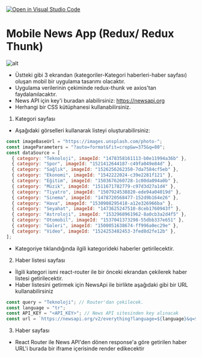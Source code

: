 [![Open in Visual Studio Code](https://classroom.github.com/assets/open-in-vscode-f059dc9a6f8d3a56e377f745f24479a46679e63a5d9fe6f495e02850cd0d8118.svg)](https://classroom.github.com/online_ide?assignment_repo_id=6129323&assignment_repo_type=AssignmentRepo)
# Mobile News App (Redux/ Redux Thunk)

![alt](https://raw.githubusercontent.com/ozcanzaferayan/3-week-assignment-news-app-redux-thunk/main/art/newsApp.jpg)

- Üstteki gibi 3 ekrandan (kategoriler-Kategori haberleri-haber sayfası) oluşan mobil bir uygulama tasarımı olacaktır.
- Uygulama verilerinin çekiminde redux-thunk ve axios'tan faydalanılacaktır.
- News API için key'i buradan alabilirsiniz: https://newsapi.org
- Herhangi bir CSS kütüphanesi kullanabilirsiniz.

1. Kategori sayfası

- Aşağıdaki görselleri kullanarak listeyi oluşturabilirsiniz:

```js
const imageBaseUrl = "https://images.unsplash.com/photo-";
const imageParameters = "?auto=format&fit=crop&w=375&q=80";
const dataSource = [
  { category: "Teknoloji", imageId: "1478358161113-b0e11994a36b" },
  { category: "Spor", imageId: "1521412644187-c49fa049e84d" },
  { category: "Sağlık", imageId: "1526256262350-7da7584cf5eb" },
  { category: "Ekonomi", imageId: "1542222024-c39e2281f121" },
  { category: "Eğitim", imageId: "1503676260728-1c00da094a0b" },
  { category: "Müzik", imageId: "1511671782779-c97d3d27a1d4" },
  { category: "Tiyatro", imageId: "1507924538820-ede94a04019d" },
  { category: "Sinema", imageId: "1478720568477-152d9b164e26" },
  { category: "Hava", imageId: "1530908295418-a12e326966ba" },
  { category: "Seyahat", imageId: "1473625247510-8ceb1760943f" },
  { category: "Astroloji", imageId: "1532968961962-8a0cb3a2d4f5" },
  { category: "Otomobil", imageId: "1537041373298-55dbb337e651" },
  { category: "Galeri", imageId: "1500051638674-ff996a0ec29e" },
  { category: "Video", imageId: "1524253482453-3fed8d2fe12b" },
];
```

- Kategoriye tıklandığında ilgili kategorideki haberler getirilecektir.

2. Haber listesi sayfası

- İlgili kategori ismi react-router ile bir önceki ekrandan çekilerek haber listesi getirilecektir.
- Haber listesini getirmek için NewsApi ile birlikte aşağıdaki gibi bir URL kullanabilirsiniz

```js
const query = "Teknoloji"; // Router'dan çekilecek.
const language = "tr";
const API_KEY = "<API_KEY>"; // News API sitesinden key alınacak
const url = `https://newsapi.org/v2/everything?language=${language}&q=${query}&apiKey=${API_KEY}`;
```

3. Haber sayfası

- React Router ile News API'den dönen response'a göre getirilen haber URL'i burada bir iframe içerisinde render edikecektir
